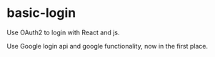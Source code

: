 # basic-login
Use OAuth2 to login with React and js.

Use Google login api and google functionality, now in the first place.
